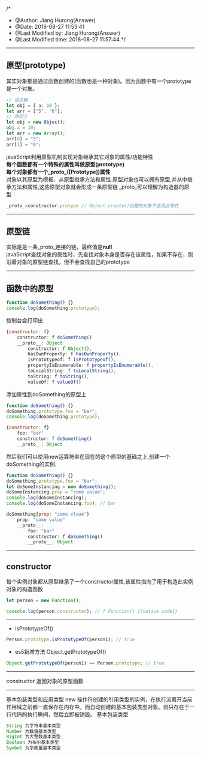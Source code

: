 /*
 * @Author: Jiang Hurong(Answer) 
 * @Date: 2018-08-27 11:53:41 
 * @Last Modified by: Jiang Hurong(Answer)
 * @Last Modified time: 2018-08-27 11:57:44
 */

---
## 原型(prototype)  
其实对象都是通过函数创建的(函数也是一种对象)。因为函数中有一个prototype是一个对象。
```js
// 语法糖
let obj = { a: 10 };
let arr = ["5", "6"];
// 等同于
let obj = new Objec();
obj.a = 10;
let arr = new Array();
arr[0] = "5";
arr[1] = "6";
```
javaScript利用原型机制实现对象继承其它对象的属性/功能特性   
**每个函数都有一个特殊的属性叫做原型(prototype)**  
**每个对象都有一个_proto_([Prototype])属性**  
对象以其原型为模板、从原型继承方法和属性.原型对象也可以拥有原型,并从中继承方法和属性,这些原型对象就会形成一条原型链
_proto_可以理解为构造器的原型：
```js
_proto_=constructor.protype // Object.create()创建的对象不适用此等式
```

---
## 原型链  
实际是是一条_proto_连接的链，最终值是**null**  
javaScript查找对象的属性时，先查找对象本身是否存在该属性，如果不存在，则沿着对象的原型链查找，但不会查找自己的prototype

---
## 函数中的原型
```js
function doSomething() {}
console.log(doSomething.prototype);
```
控制台会打印出
```js
{constructor: f}
    constructor: f doSomething()
    __proto__: Object
        constructor: f Object(),
        hasOwnProperty: f hasOwnProperty(),
        isPrototypeof: f isPrototypeof(),
        propertyIsEnumerable: f propertyIsEnumerable(),
        toLocalString: f toLocalString(),
        toString: f toString(),
        valueOf: f valueOf()
```
添加属性到doSomething的原型上
```js
function doSomething() {}
doSomething.prototype.foo = "bar";
console.log(doSomething.prototype);
```
```js
{constructor: f}
    foo: "bar"
    constructor: f doSomething()
    __proto__: Object
```
然后我们可以使用new运算符来在现在的这个原型的基础之上,创建一个doSomething的实例.
```js
function doSomething() {}
doSomething.prototype.foo = "bar";
let doSomeInstancing = new doSomething();
doSomeInstancing.prop = "some value";
console.log(doSomeInstancing);
console.log(doSomeInstancing.foo); // bar
```
```js
doSomething{prop: "some vlaue"}
    prop: "some value"
    __proto__:
        foo: "bar"
        constructor: f doSomething()
        __proto__: Object
```

---
## constructor
每个实例对象都从原型继承了一个constructor属性,该属性指向了用于构造此实例对象的构造函数  
```js
let person = new Function();
```
```js
console.log(person.constructor); // f Function() {[native code]}
```

---
- isPrototypeOf()
```js
Person.prototype.isPrototypeOf(person1); // true
```
- es5新增方法 Object.getPrototypeOf()
```js
Object.getPrototypeOf(person1) == Person.prototype; // true
```


---
constructor
返回对象的原型函数

---
基本包装类型和应用类型
new 操作符创建的引用类型的实例，在执行流离开当前作用域之前都一直保存在内存中。而自动创建的基本包装类型对象。则只存在于一行代码的执行瞬间，然后立即被销毁。
基本包装类型
```js
String 为字符串基本类型
Number 为数值基本类型
BigInt 为大整数基本类型
Boolean 为布尔基本类型
Symbol 为字面量基本类型
```